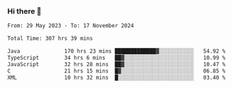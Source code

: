 ### Hi there 👋

<!--START_SECTION:waka-->

```txt
From: 29 May 2023 - To: 17 November 2024

Total Time: 307 hrs 39 mins

Java              170 hrs 23 mins █████████████▓░░░░░░░░░░░   54.92 %
TypeScript        34 hrs 6 mins   ██▓░░░░░░░░░░░░░░░░░░░░░░   10.99 %
JavaScript        32 hrs 28 mins  ██▓░░░░░░░░░░░░░░░░░░░░░░   10.47 %
C                 21 hrs 15 mins  █▓░░░░░░░░░░░░░░░░░░░░░░░   06.85 %
XML               10 hrs 32 mins  █░░░░░░░░░░░░░░░░░░░░░░░░   03.40 %
```

<!--END_SECTION:waka-->
<!--
**the-beef-calculator/the-beef-calculator** is a ✨ _special_ ✨ repository because its `README.md` (this file) appears on your GitHub profile.

Here are some ideas to get you started:

- 🔭 I’m currently working on ...
- 🌱 I’m currently learning ...
- 👯 I’m looking to collaborate on ...
- 🤔 I’m looking for help with ...
- 💬 Ask me about ...
- 📫 How to reach me: ...
- 😄 Pronouns: ...
- ⚡ Fun fact: ...
-->
